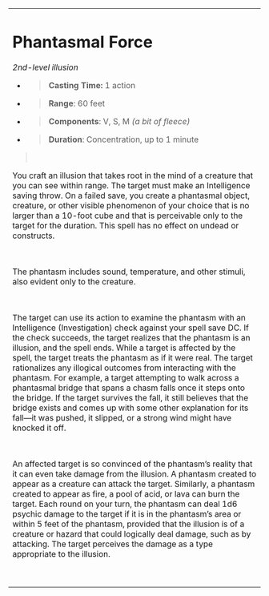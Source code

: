 <table><tbody><tr class="odd"><td><h1 id="phantasmal-force"><strong>Phantasmal Force</strong></h1><p><em>2nd-level illusion</em></p><ul><li><blockquote><p><strong>Casting Time:</strong> 1 action</p></blockquote></li><li><blockquote><p><strong>Range</strong>: 60 feet</p></blockquote></li><li><blockquote><p><strong>Components</strong>: V, S, M <em>(a bit of fleece)</em></p></blockquote></li><li><blockquote><p><strong>Duration</strong>: Concentration, up to 1 minute</p></blockquote></li></ul><blockquote><p> </p></blockquote><p>You craft an illusion that takes root in the mind of a creature that you can see within range. The target must make an Intelligence saving throw. On a failed save, you create a phantasmal object, creature, or other visible phenomenon of your choice that is no larger than a 10-foot cube and that is perceivable only to the target for the duration. This spell has no effect on undead or constructs.</p><p> </p><p>The phantasm includes sound, temperature, and other stimuli, also evident only to the creature.</p><p> </p><p>The target can use its action to examine the phantasm with an Intelligence (Investigation) check against your spell save DC. If the check succeeds, the target realizes that the phantasm is an illusion, and the spell ends. While a target is affected by the spell, the target treats the phantasm as if it were real. The target rationalizes any illogical outcomes from interacting with the phantasm. For example, a target attempting to walk across a phantasmal bridge that spans a chasm falls once it steps onto the bridge. If the target survives the fall, it still believes that the bridge exists and comes up with some other explanation for its fall—it was pushed, it slipped, or a strong wind might have knocked it off.</p><p> </p><p>An affected target is so convinced of the phantasm’s reality that it can even take damage from the illusion. A phantasm created to appear as a creature can attack the target. Similarly, a phantasm created to appear as fire, a pool of acid, or lava can burn the target. Each round on your turn, the phantasm can deal 1d6 psychic damage to the target if it is in the phantasm’s area or within 5 feet of the phantasm, provided that the illusion is of a creature or hazard that could logically deal damage, such as by attacking. The target perceives the damage as a type appropriate to the illusion.</p><p> </p></td></tr></tbody></table>
